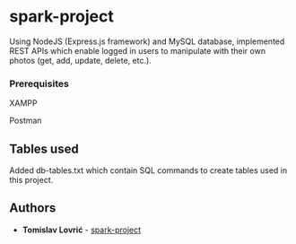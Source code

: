 # spark-project

Using NodeJS (Express.js framework) and MySQL database, implemented REST APIs which enable logged in users to manipulate with their own photos (get, add, update, delete, etc.).

### Prerequisites

XAMPP

Postman

## Tables used

Added db-tables.txt which contain SQL commands to create tables used in this project.

## Authors

* **Tomislav Lovrić** - [spark-project](https://github.com/Tomislav-lovric/spark-project)

